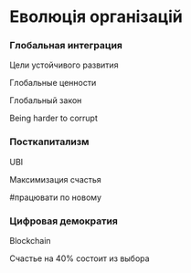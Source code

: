 # Еволюція організацій

### Глобальная интеграция

Цели устойчивого развития

Глобальные ценности

Глобальный закон

Being harder to corrupt

### Посткапитализм

UBI

Максимизация счастья

\#працювати по новому

### Цифровая демократия

Blockchain

Счастье на 40% состоит из выбора


